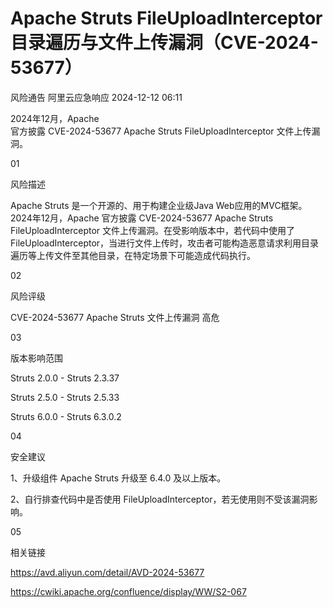 #  Apache Struts FileUploadInterceptor 目录遍历与文件上传漏洞（CVE-2024-53677）   
风险通告  阿里云应急响应   2024-12-12 06:11  
  
2024年12月，Apache   
官方披露 CVE-2024-53677 Apache Struts FileUploadInterceptor 文件上传漏洞。  
  
01  
  
风险描述  
  
  
Apache Struts 是一个开源的、用于构建企业级Java Web应用的MVC框架。2024年12月，Apache 官方披露 CVE-2024-53677 Apache Struts FileUploadInterceptor 文件上传漏洞。在受影响版本中，若代码中使用了FileUploadInterceptor，当进行文件上传时，攻击者可能构造恶意请求利用目录遍历等上传文件至其他目录，在特定场景下可能造成代码执行。  
  
  
02  
  
风险评级  
  
  
CVE-2024-53677 Apache Struts 文件上传漏洞 高危  
  
  
03  
  
版本影响范围  
  
  
Struts 2.0.0 - Struts 2.3.37  
  
Struts 2.5.0 - Struts 2.5.33  
  
Struts 6.0.0 - Struts 6.3.0.2  
  
  
04  
  
安全建议  
  
  
1、升级组件 Apache Struts 升级至 6.4.0 及以上版本。   
  
2、自行排查代码中是否使用 FileUploadInterceptor，若无使用则不受该漏洞影响。  
  
  
05  
  
相关链接  
  
  
https://avd.aliyun.com/detail/AVD-2024-53677  
  
https://cwiki.apache.org/confluence/display/WW/S2-067  
  
  
